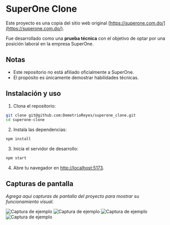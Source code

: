 # SuperOne Clone

Este proyecto es una copia del sitio web original [https://superone.com.do/](https://superone.com.do/).

Fue desarrollado como una **prueba técnica** con el objetivo de optar por una posición laboral en la empresa SuperOne.

## Notas

- Este repositorio no está afiliado oficialmente a SuperOne.
- El propósito es únicamente demostrar habilidades técnicas.

## Instalación y uso

1. Clona el repositorio:
  ```bash
  git clone git@github.com:DemetrioReyes/superone_clone.git
  cd superone-clone
  ```
2. Instala las dependencias:
  ```bash
  npm install
  ```
3. Inicia el servidor de desarrollo:
  ```bash
  npm start
  ```
4. Abre tu navegador en [http://localhost:5173](http://localhost:5173).

## Capturas de pantalla

_Agrega aquí capturas de pantalla del proyecto para mostrar su funcionamiento visual._

![Captura de ejemplo](screenshots/1.png)
![Captura de ejemplo](screenshots/2.png)
![Captura de ejemplo](screenshots/3.png)
![Captura de ejemplo](screenshots/4.png)



